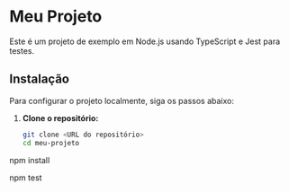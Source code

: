 # Meu Projeto

Este é um projeto de exemplo em Node.js usando TypeScript e Jest para testes.

## Instalação

Para configurar o projeto localmente, siga os passos abaixo:

1. **Clone o repositório:**

   ```bash
   git clone <URL do repositório>
   cd meu-projeto
   ```

npm install

npm test
